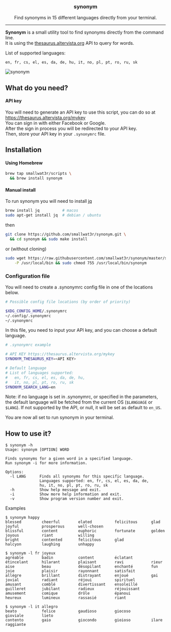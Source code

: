 <h3 align="center">synonym</h3>
<p align="center">Find synonyms in 15 different languages directly from your terminal.</p>

---

**Synonym** is a small utility tool to find synonyms directly from the 
command line.  
It is using the [thesaurus.altervista.org](https://thesaurus.altervista.org)
API to query for words.  

List of supported languages: 
```
en, fr, cs, el, es, da, de, hu, it, no, pl, pt, ro, ru, sk
```

![synonym](https://i.imgur.com/isHkYO0.png)  

## What do you need?

#### API key
You will need to generate an API key to use this script, you can do so
at https://thesaurus.altervista.org/mykey  
You can sign in with either Facebook or Google.  
After the sign in process you will be redirected to your API key.  
Then, store your API key in your `.synonymrc` file.  

## Installation

#### Using Homebrew  

```sh
brew tap smallwat3r/scripts \
  && brew install synonym
```

#### Manual install

To run synonym you will need to install 
[jq](https://stedolan.github.io/jq/download) 
```sh
brew install jq          # macos
sudo apt-get install jq  # debian / ubuntu
```

then
```sh
git clone https://github.com/smallwat3r/synonym.git \
  && cd synonym && sudo make install
```
or (without cloning)  
```sh
sudo wget https://raw.githubusercontent.com/smallwat3r/synonym/master/synonym \
    -P /usr/local/bin && sudo chmod 755 /usr/local/bin/synonym
```

### Configuration file

You will need to create a .synonymrc config file in one of the 
locations below.  
```sh
# Possible config file locations (by order of priority)

$XDG_CONFIG_HOME/.synonymrc
~/.config/.synonymrc
~/.synonymrc
```

In this file, you need to input your API key, and you can 
choose a default language.

```sh
# .synonymrc example

# API KEY https://thesaurus.altervista.org/mykey
SYNONYM_THESAURUS_KEY=<API KEY>

# Default language
# List of languages supported:
#   en, fr, cs, el, es, da, de, hu,
#   it, no, pl, pt, ro, ru, sk
SYNONYM_SEARCH_LANG=en
```
Note: if no language is set in .synonymrc, or specified in the parameters,
the default language will be fetched from the current OS (`$LANGUAGE` or
`$LANG`). If not supported by the API, or null, it will be set as
default to `en_US`.  

You are now all set to run synonym in your terminal.  

## How to use it?

```console
$ synonym -h
Usage: synonym [OPTION] WORD

Finds synonyms for a given word in a specified language.
Run synonym -i for more information.

Options:
  -l LANG      Finds all synonyms for this specific language.
               Languages supported: en, fr, cs, el, es, da, de,
               hu, it, no, pl, pt, ro, ru, sk
  -h           Show help message and exit.
  -i           Show more help information and exit.
  -v           Show program version number and exit.
```

Examples  

```console
$ synonym happy
blessed         cheerful        elated          felicitous      glad            joyful          prosperous      well-chosen
blissful        content         euphoric        fortunate       golden          joyous          riant           willing 
bright          contented       felicitous      glad            halcyon         laughing        unhappy 

$ synonym -l fr joyeux
agréable        badin           content         éclatant        étincelant      hilarant        plaisant        ravi            rieur
aise            beau            désopilant      enchanté        fun             joie            plaisir         rayonnant       satisfait
allègre         brillant        distrayant      enjoué          gai             jovial          radiant         réjoui          spirituel
amusant         comblé          divertissant    ensoleillé      guilleret       jubilant        radieux         réjouissant
amusement       comique         drôle           épanoui         heureux         lumineux        rassasié        riant

$ synonym -l it allegro 
beato           felice          gaudioso        giocoso         gioviale        lieto
contento        gaio            giocondo        gioioso         ilare           raggiante
```
